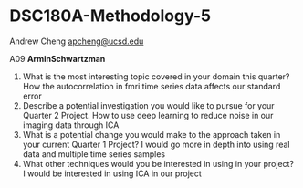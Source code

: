# DSC180A-Methodology-5

Andrew Cheng
apcheng@ucsd.edu
 
A09 **ArminSchwartzman**

1. What is the most interesting topic covered in your domain this quarter?
    How the autocorrelation in fmri time series data affects our standard error
2. Describe a potential investigation you would like to pursue for your Quarter 2 Project.
    How to use deep learning to reduce noise in our imaging data through ICA
3. What is a potential change you would make to the approach taken in your current Quarter 1 Project?
    I would go more in depth into using real data and multiple time series samples
4. What other techniques would you be interested in using in your project?
    I would be interested in using ICA in our project

